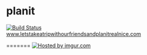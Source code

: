 planit
======
  [![Build Status](https://travis-ci.org/arieldiamond/planit.svg?branch=travis)](https://travis-ci.org/arieldiamond/planit)  
www.letstakeatripwithourfriendsandplanitrealnice.com

=======
<a href="http://imgur.com/pTntUjA"><img src="http://i.imgur.com/pTntUjA.png" title="Hosted by imgur.com"/></a>

